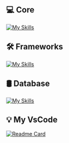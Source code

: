 
## 💻 Core
[![My Skills](https://skillicons.dev/icons?i=cs,java,go,python,js,ts&theme=light)](https://skillicons.dev)

## 🛠️ Frameworks
[![My Skills](https://skillicons.dev/icons?i=dotnet,spring,nodejs,angular,react,express&theme=light)](https://skillicons.dev)

## 🛢 Database
[![My Skills](https://skillicons.dev/icons?i=mysql,sqlite,mongodb,postgres,prisma,graphql&theme=light)](https://skillicons.dev)

## 💡 My VsCode
[![Readme Card](https://github-readme-stats.vercel.app/api/pin/?username=Luizhnrs&repo=VisualStudioCode-Customization)](https://github.com/Luizhnrs/VisualStudioCode-Customization)



